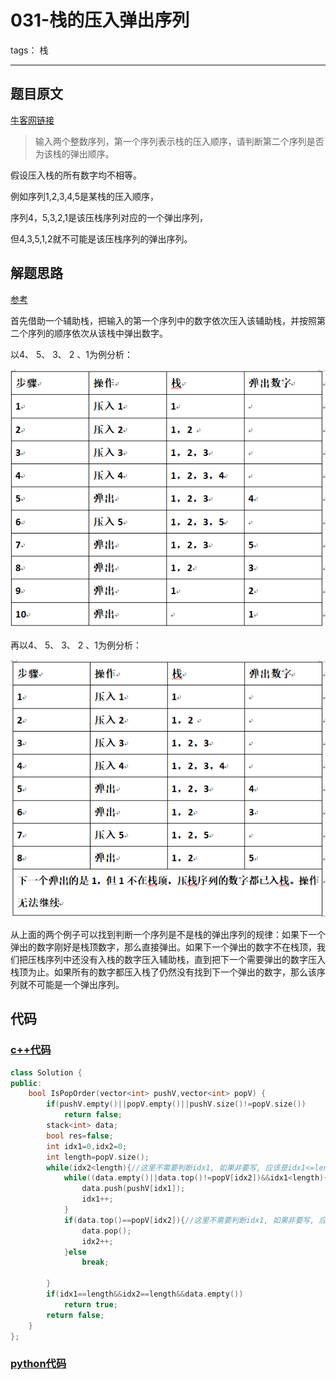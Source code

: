# 031-栈的压入弹出序列

tags： 栈

---

## 题目原文

[牛客网链接]()

> 输入两个整数序列，第一个序列表示栈的压入顺序，请判断第二个序列是否为该栈的弹出顺序。

假设压入栈的所有数字均不相等。

例如序列1,2,3,4,5是某栈的压入顺序，

序列4，5,3,2,1是该压栈序列对应的一个弹出序列，

但4,3,5,1,2就不可能是该压栈序列的弹出序列。

## 解题思路

[参考](https://blog.csdn.net/u013132035/article/details/80604096)

首先借助一个辅助栈，把输入的第一个序列中的数字依次压入该辅助栈，并按照第二个序列的顺序依次从该栈中弹出数字。

以4、 5、 3、 2 、1为例分析：

![img](img/readme.assets/20180607092412743)

再以4、 5、 3、 2 、1为例分析：

![img](img/readme.assets/20180607092727969)

从上面的两个例子可以找到判断一个序列是不是栈的弹出序列的规律：如果下一个弹出的数字刚好是栈顶数字，那么直接弹出。如果下一个弹出的数字不在栈顶，我们把压栈序列中还没有入栈的数字压入辅助栈，直到把下一个需要弹出的数字压入栈顶为止。如果所有的数字都压入栈了仍然没有找到下一个弹出的数字，那么该序列就不可能是一个弹出序列。

## 代码

### [c++代码](./src/cpp/031-栈的压入弹出序列.cpp)

```c++
class Solution {
public:
    bool IsPopOrder(vector<int> pushV,vector<int> popV) {
        if(pushV.empty()||popV.empty()||pushV.size()!=popV.size())
            return false;
        stack<int> data;
        bool res=false;
        int idx1=0,idx2=0;
        int length=popV.size();
        while(idx2<length){//这里不需要判断idx1, 如果非要写, 应该是idx1<=length
            while((data.empty()||data.top()!=popV[idx2])&&idx1<length){
                data.push(pushV[idx1]);
                idx1++;
            }
            if(data.top()==popV[idx2]){//这里不需要判断idx1, 如果非要写, 应该是idx1<=length
                data.pop();
                idx2++;
            }else
                break;
            
        }
        if(idx1==length&&idx2==length&&data.empty())
            return true;
        return false;
    }
};
```

### [python代码](./src/python/031-栈的压入弹出序列.py)

```python

```
